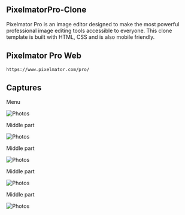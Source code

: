 ## PixelmatorPro-Clone
Pixelmator Pro is an image editor designed to make the most powerful professional image editing tools accessible to everyone. This clone template is built with HTML, CSS and is also mobile friendly.

## Pixelmator Pro Web
```
https://www.pixelmator.com/pro/
```

## Captures

Menu

![Photos](public/IMAGENES/webTool/Preview0.JPG)

Middle part

![Photos](public/IMAGENES/webTool/Preview1.JPG)

Middle part

![Photos](public/IMAGENES/webTool/Preview2.JPG)

Middle part

![Photos](public/IMAGENES/webTool/Preview3.JPG)

Middle part

![Photos](public/IMAGENES/webTool/Preview4.JPG)
